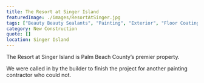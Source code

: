 ```yaml
---
title: The Resort at Singer Island
featuredImage: ./images/ResortAtSinger.jpg
tags: ["Beauty Beauty Sealants", "Painting", "Exterior", "Floor Coatings", "Multi-Unit Residential", "Interior"]
category: New Construction
quote: []
location: Singer Island
---
```

The Resort at Singer Island is Palm Beach County’s premier property.

We were called in by the builder to finish the project for another painting
contractor who could not.
